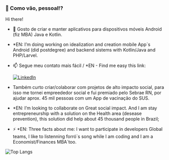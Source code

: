 
###  👋 Como vão, pessoal!?
Hi there!

- 🔭 Gosto de criar e manter aplicativos para dispositivos móveis Android (fiz MBA)  Java e Kotlin.
- *EN: I’m doing working on idealization and creation mobile App´s Android (did postdegree) and backend sistems with Kotlin/Java and PHP/Larvel. 

- 📫 Segue meu contato mais fácil / *EN - Find me easy this link:

  [![LinkedIn](https://content.linkedin.com/content/dam/me/business/en-us/amp/brand-site/v2/bg/LI-Logo.svg.original.svg)](https://www.linkedin.com/in/felipe-seixas) 

- Também curto criar/colaborar com projetos de alto impacto social, para isso me tornei empreededor social e fui premiado pelo Sebrae RN, por ajudar aprox. 45 mil pessoas com um App de vacinação do SUS.

- *EN: I’m looking to collaborate on Great social impact. And I am stay entrepreneurship with a solution on the Health area (desease prevention), this solution did help about 45 thousand people in Brazil;

- ⚡ *EN: Three facts about me: I want to participate in developers Global teams, I like to listenning forró´s song while I am coding and I am a Economist/Finances MBA´too.



![Top Langs](https://github-readme-stats.vercel.app/api/top-langs/?username=FelipeSeixas&layout=pie&langs_count=3)
